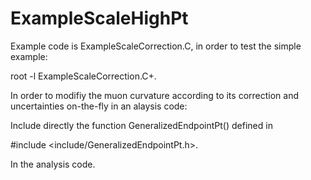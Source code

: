 # ExampleScaleHighPt

Example code is ExampleScaleCorrection.C, in order to test the simple example: 

root -l ExampleScaleCorrection.C+.

In order to modifiy the muon curvature according to its correction and uncertainties on-the-fly in an alaysis code:

Include directly the function GeneralizedEndpointPt() defined in 

#include <include/GeneralizedEndpointPt.h>.

In the analysis code.